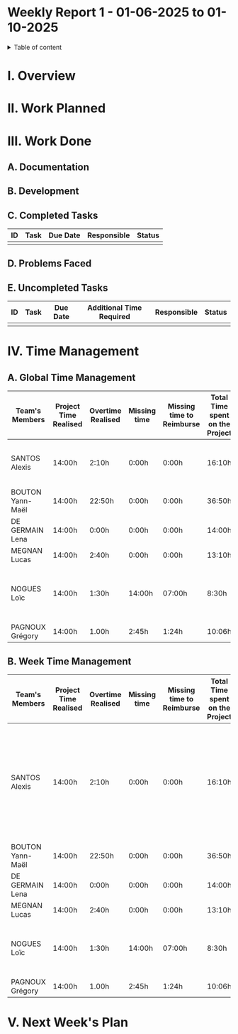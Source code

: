 # Weekly Report 1 - 01-06-2025 to 01-10-2025

<details> 

<summary> Table of content </summary>

- [Weekly Report 1 - 01-06-2025 to 01-10-2025](#weekly-report-1---01-06-2025-to-01-10-2025)
- [I. Overview](#i-overview)
- [II. Work Planned](#ii-work-planned)
- [III. Work Done](#iii-work-done)
  - [A. Documentation](#a-documentation)
  - [B. Development](#b-development)
  - [C. Completed Tasks](#c-completed-tasks)
  - [D. Problems Faced](#d-problems-faced)
  - [E. Uncompleted Tasks](#e-uncompleted-tasks)
- [IV. Time Management](#iv-time-management)
  - [A. Global Time Management](#a-global-time-management)
  - [B. Week Time Management](#b-week-time-management)
- [V. Next Week's Plan](#v-next-weeks-plan)

</details>

# I. Overview

# II. Work Planned

# III. Work Done

## A. Documentation

## B. Development

## C. Completed Tasks

|ID|Task|Due Date|Responsible| Status|
|-|-|-|-|-|
||||||

## D. Problems Faced

## E. Uncompleted Tasks

|ID|Task|Due Date|Additional Time Required |Responsible| Status|
|-|-|-|-|-|-|
|||||||

# IV. Time Management

## A. Global Time Management

|Team's Members | Project Time Realised | Overtime Realised | Missing time | Missing time to Reimburse | Total Time spent on the Project | Reasons for working overtime | Reasons for Missing Project Time | 
|-|-|-|-|-|-|-|-|
|SANTOS Alexis | 14:00h |	2:10h |	0:00h | 0:00h |	16:10h | He wants to advance on his document. | |
|BOUTON Yann-Maël	| 14:00h |	22:50h | 0:00h | 0:00h | 36:50h | | |
|DE GERMAIN Lena |	14:00h |	0:00h | 0:00h |	0:00h	| 14:00h | | |
|MEGNAN Lucas	| 14:00h |	2:40h	| 0:00h	| 0:00h | 13:10h | | |
|NOGUES Loïc	| 14:00h |	1:30h |	14:00h	| 07:00h | 8:30h | | Sick and not present in Vierzon because of cancelled trains |
|PAGNOUX Grégory | 14:00h |	1.00h	| 2:45h	| 1:24h | 10:06h | | Personal appointment |


## B. Week Time Management

|Team's Members | Project Time Realised | Overtime Realised | Missing time | Missing time to Reimburse | Total Time spent on the Project | Reasons for working overtime | Reasons for Missing Project Time | 
|-|-|-|-|-|-|-|-|
|SANTOS Alexis | 14:00h |	2:10h |	0:00h | 0:00h |	16:10h | He wants to advance on his documents before the end of the week. But is not because we missing project time. | |
|BOUTON Yann-Maël	| 14:00h |	22:50h | 0:00h | 0:00h | 36:50h | | |
|DE GERMAIN Lena |	14:00h |	0:00h | 0:00h |	0:00h	| 14:00h | | |
|MEGNAN Lucas	| 14:00h |	2:40h	| 0:00h	| 0:00h | 13:10h | | |
|NOGUES Loïc	| 14:00h |	1:30h |	14:00h	| 07:00h | 8:30h | | Sick and not present in Vierzon because of cancelled trains |
|PAGNOUX Grégory | 14:00h |	1.00h	| 2:45h	| 1:24h | 10:06h | | Personal appointment |

# V. Next Week's Plan
